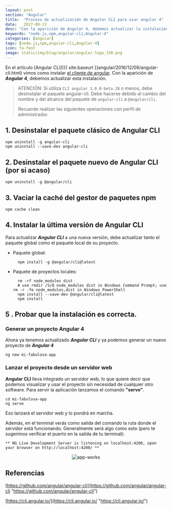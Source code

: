 ```yaml
---
layout: post
section: "Angular"
title:  "Proceso de actualización de Angular CLI para usar angular 4"
date:   2017-09-13
desc: "Con la aparición de Angular 4, debemos actualizar la instalación de Angular CLI. Aquí veremos en unos pequeños pasos como realizar esta tarea."
keywords: "node.js,npm,angular-cli,Angular-4"
categories: [angular]
tags: [node.js,npm,angular-cli,Angular-4]
icon: fa-font
image: static/img/blog/angular/angular-logo_150.png
---
```


En el artículo [Angular CLI]({{ site.baseurl }}angular/2016/12/09/angular-cli.html) vimos como instalar [el cliente de angular](https://cli.angular.io/ "Angular-CLI"). Con la aparición de ***Angular 4***, debemos actualizar esta instalación.

> ATENCIÓN: Si utiliza `CLI angular 1.0.0-beta.28` o menos, debe desinstalar el paquete angular-cli. Debe hacerse debido al cambio del nombre y del alcance del paquete de `angular-cli` a `@angular/cli`.
>
> Recuerde realizar las siguientes operaciones con perfil de administrador.

## 1. Desinstalar el paquete clásico de Angular CLI ##

    npm uninstall -g angular-cli
    npm uninstall --save-dev angular-cli

## 2. Desinstalar el paquete nuevo de Angular CLI (por si acaso) ##

    npm uninstall -g @angular/cli

## 3. Vaciar la caché del gestor de paquetes npm ##

    npm cache clean

## 4. Instalar la última versión de Angular CLI ##
 
Para actualizar ***Angular CLI*** a una nueva versión, debe actualizar tanto el paquete global como el paquete local de su proyecto.

- Paquete global:

	    npm install -g @angular/cli@latest

- Paquete de proyectos locales:

	    rm -rf node_modules dist 
		# use rmdir /S/Q node_modules dist in Windows Command Prompt; use rm -r -fo node_modules,dist in Windows PowerShell
	    npm install --save-dev @angular/cli@latest
	    npm install

## 5 . Probar que la instalación es correcta. ##

### Generar un proyecto Angular 4 ###

Ahora ya tenemos actualizado ***Angular CLI*** y ya podemos generar un nuevo proyecto de ***Angular 4***

    ng new mi-fabulosa-app

### Lanzar el proyecto desde un servidor web ###

**Angular CLI** lleva integrado un servidor web, lo que quiere decir que podemos visualizar y usar el proyecto sin necesidad de cualquier otro software. Para servir la aplicación lanzamos el comando **"serve"**.

    cd mi-fabulosa-app
    ng serve

Eso lanzará el servidor web y lo pondrá en marcha. 

Además, en el terminal verás como salida del comando la ruta donde el servidor está funcionando. Generalmente será algo como esto (pero te sugerimos verificar el puerto en la salida de tu terminal):

    ** NG Live Development Server is listening on localhost:4200, open your browser on http://localhost:4200/ **

<div style="text-align: center;">
	<img src="{{ site.baseurl }}static/img/blog/angular/new-app-angular-4.png" class="img-thumbnail" alt="app-works"/>
</div>

## Referencias ##

[https://github.com/angular/angular-cli](https://github.com/angular/angular-cli "https://github.com/angular/angular-cli")

[https://cli.angular.io/](https://cli.angular.io/ "https://cli.angular.io/")